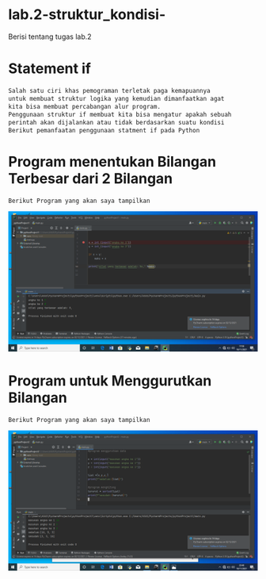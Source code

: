 # lab.2-struktur_kondisi-
Berisi tentang tugas lab.2

# Statement if
    Salah satu ciri khas pemograman terletak paga kemapuannya 
    untuk membuat struktur logika yang kemudian dimanfaatkan agat 
    kita bisa membuat percabangan alur program.
    Penggunaan struktur if membuat kita bisa mengatur apakah sebuah 
    perintah akan dijalankan atau tidak berdasarkan suatu kondisi
    Berikut pemanfaatan penggunaan statment if pada Python

# Program menentukan Bilangan Terbesar dari 2 Bilangan
    Berikut Program yang akan saya tampilkan
![gambar 1](pic//pic1.png)
    
# Program untuk Menggurutkan Bilangan
    Berikut Program yang akan saya tampilkan
![gambar 2](pic//pic2.png)

